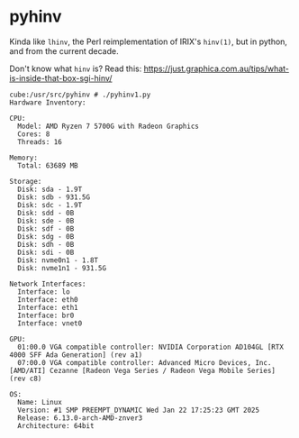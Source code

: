 # pyhinv
Kinda like `lhinv`, the Perl reimplementation of IRIX's `hinv(1)`, but in python, and from the current decade.

Don't know what `hinv` is? Read this: https://just.graphica.com.au/tips/what-is-inside-that-box-sgi-hinv/

```
cube:/usr/src/pyhinv # ./pyhinv1.py 
Hardware Inventory:

CPU:
  Model: AMD Ryzen 7 5700G with Radeon Graphics
  Cores: 8
  Threads: 16

Memory:
  Total: 63689 MB

Storage:
  Disk: sda - 1.9T
  Disk: sdb - 931.5G
  Disk: sdc - 1.9T
  Disk: sdd - 0B
  Disk: sde - 0B
  Disk: sdf - 0B
  Disk: sdg - 0B
  Disk: sdh - 0B
  Disk: sdi - 0B
  Disk: nvme0n1 - 1.8T
  Disk: nvme1n1 - 931.5G

Network Interfaces:
  Interface: lo
  Interface: eth0
  Interface: eth1
  Interface: br0
  Interface: vnet0

GPU:
  01:00.0 VGA compatible controller: NVIDIA Corporation AD104GL [RTX 4000 SFF Ada Generation] (rev a1)
  07:00.0 VGA compatible controller: Advanced Micro Devices, Inc. [AMD/ATI] Cezanne [Radeon Vega Series / Radeon Vega Mobile Series] (rev c8)

OS:
  Name: Linux
  Version: #1 SMP PREEMPT_DYNAMIC Wed Jan 22 17:25:23 GMT 2025
  Release: 6.13.0-arch-AMD-znver3
  Architecture: 64bit
```
